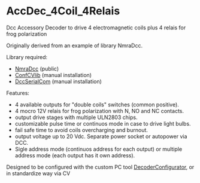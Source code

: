 # AccDec_4Coil_4Relais

Dcc Accessory Decoder to drive 4 electromagnetic coils plus 4 relais for frog polarization

Originally derived from an example of library NmraDcc.

Library required:

- [NmraDcc] (public)
- [ConfCVlib] (manual installation)
- [DccSerialCom] (manual installation)

Features:

- 4 available outputs for "double coils" switches (common positive).
- 4 mocro 12V relais for frog polarization with N, NO and NC contacts.
- output drive stages with multiple ULN2803 chips.
- customizable pulse time or continuos mode in case to drive light bulbs.
- fail safe time to avoid coils overcharging and burnout.
- output voltage up to 20 Vdc. Separate power socket or autopower via DCC.
- Sigle address mode (continuos address for each output) or multiple address mode (each output has it own address).

Designed to be configured with the custom PC tool [DecoderConfigurator], or in standardize way via CV

[NmraDcc]: https://github.com/mrrwa/NmraDcc
[ConfCVlib]: https://github.com/M5Ross/ConfCVlib
[DccSerialCom]: https://github.com/M5Ross/DccSerialCom
[DecoderConfigurator]: https://github.com/M5Ross/DecoderConfigurator
